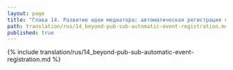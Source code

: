 ```yaml
---
layout: page
title: "Глава 14. Развитие идеи медиатора: автоматическая регистрация событий"
path: translation/rus/14_beyond-pub-sub-automatic-event-registration.md
published: true
---
```


{% include translation/rus/14_beyond-pub-sub-automatic-event-registration.md %}
